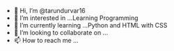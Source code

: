 - 👋 Hi, I’m @tarundurvar16
- 👀 I’m interested in ...Learning Programming 
- 🌱 I’m currently learning ...Python and HTML with CSS
- 💞️ I’m looking to collaborate on ... 
- 📫 How to reach me ...

<!---
tarundurvar16/tarundurvar16 is a ✨ special ✨ repository because its `README.md` (this file) appears on your GitHub profile.
You can click the Preview link to take a look at your changes.
--->
